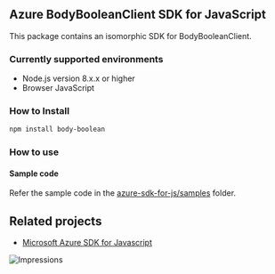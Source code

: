 ## Azure BodyBooleanClient SDK for JavaScript

This package contains an isomorphic SDK for BodyBooleanClient.

### Currently supported environments

- Node.js version 8.x.x or higher
- Browser JavaScript

### How to Install

```bash
npm install body-boolean
```

### How to use

#### Sample code

Refer the sample code in the [azure-sdk-for-js/samples](https://github.com/Azure/azure-sdk-for-js/tree/master/samples) folder.

## Related projects

- [Microsoft Azure SDK for Javascript](https://github.com/Azure/azure-sdk-for-js)


![Impressions](https://azure-sdk-impressions.azurewebsites.net/api/impressions/azure-sdk-for-js%2Fsdk%2Fcdn%2Farm-cdn%2FREADME.png)
